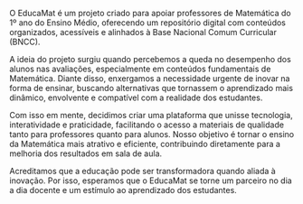 O EducaMat é um projeto criado para apoiar professores de Matemática do 1º ano do Ensino Médio, oferecendo um repositório digital com conteúdos organizados, acessíveis e alinhados à Base Nacional Comum Curricular (BNCC).

A ideia do projeto surgiu quando percebemos a queda no desempenho dos alunos nas avaliações, especialmente em conteúdos fundamentais de Matemática. Diante disso, enxergamos a necessidade urgente de inovar na forma de ensinar, buscando alternativas que tornassem o aprendizado mais dinâmico, envolvente e compatível com a realidade dos estudantes.

Com isso em mente, decidimos criar uma plataforma que unisse tecnologia, interatividade e praticidade, facilitando o acesso a materiais de qualidade tanto para professores quanto para alunos. Nosso objetivo é tornar o ensino da Matemática mais atrativo e eficiente, contribuindo diretamente para a melhoria dos resultados em sala de aula.

Acreditamos que a educação pode ser transformadora quando aliada à inovação. Por isso, esperamos que o EducaMat se torne um parceiro no dia a dia docente e um estímulo ao aprendizado dos estudantes.
